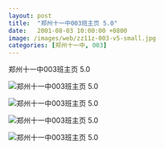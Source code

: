 ```yaml
---
layout: post
title:  "郑州十一中003班主页 5.0"
date:   2001-08-03 10:00:00 +0800
image: /images/web/zz11z-003-v5-small.jpg
categories: [郑州十一中, 003]
---
```


郑州十一中003班主页 5.0

![郑州十一中003班主页 5.0]({{site.baseurl}}/images/web/郑州十一中003班主页V5-1.png)

![郑州十一中003班主页 5.0]({{site.baseurl}}/images/web/郑州十一中003班主页V5-2.png)

![郑州十一中003班主页 5.0]({{site.baseurl}}/images/web/郑州十一中003班主页V5-4.png)

![郑州十一中003班主页 5.0]({{site.baseurl}}/images/web/郑州十一中003班主页V5-3.png)